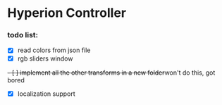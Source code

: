 # Hyperion Controller
### todo list:
- [x] read colors from json file
- [x] rgb sliders window

~~- [ ] implement all the other transforms in a new folder~~won't do this, got bored
- [x] localization support
